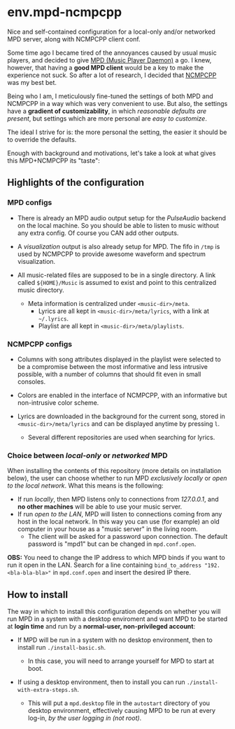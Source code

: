 env.mpd-ncmpcpp
===============

Nice and self-contained configuration for a local-only and/or networked MPD server, along with NCMPCPP client conf.

Some time ago I became tired of the annoyances caused by usual music players, and decided to give
[MPD (Music Player Daemon)](http://www.musicpd.org/) a go.
I knew, however, that having a **good MPD client** would be a key to make the experience not suck.
So after a lot of research, I decided that [NCMPCPP](http://ncmpcpp.rybczak.net/) was my best bet.

Being who I am, I meticulously fine-tuned the settings of both MPD and NCMPCPP in a way which was very convenient to use.
But also, the settings have a **gradient of customizability**, in which _reasonable defaults are present_,
but settings which are more personal are _easy to customize_.

The ideal I strive for is: the more personal the setting, the easier it should be to override the defaults.

Enough with background and motivations, let's take a look at what gives this MPD+NCMPCPP its "taste":


Highlights of the configuration
-------------------------------

### MPD configs

  * There is already an MPD audio output setup for the _PulseAudio_ backend on the local machine.
    So you should be able to listen to music without any extra config. Of course you CAN add other outputs.
  * A _visualization_ output is also already setup for MPD.
    The fifo in `/tmp` is used by NCMPCPP to provide awesome waveform and spectrum visualization.

  * All music-related files are supposed to be in a single directory.
    A link called `${HOME}/Music` is assumed to exist and point to this centralized music directory.
      + Meta information is centralized under `<music-dir>/meta`.
          - Lyrics are all kept in `<music-dir>/meta/lyrics`, with a link at `~/.lyrics`.
          + Playlist are all kept in `<music-dir>/meta/playlists`.

### NCMPCPP configs

  * Columns with song attributes displayed in the playlist were selected to be a compromise between
    the most informative and less intrusive possible, with a number of columns that should fit even in small consoles.

  * Colors are enabled in the interface of NCMPCPP, with an informative but non-intrusive color scheme.

  * Lyrics are downloaded in the background for the current song, stored in `<music-dir>/meta/lyrics` and can be displayed anytime by pressing `l`.
      + Several different repositories are used when searching for lyrics.

### Choice between _local-only_ or _networked_ MPD

When installing the contents of this repository (more details on installation below),
the user can choose whether to run MPD _exclusively locally_ or _open to the local network_. 
What this means is the following:

  * If run _locally_, then MPD listens only to connections from _127.0.0.1_, and **no other machines** will be able to use your music server.
  * If run _open to the LAN_, MPD will listen to connections coming from any host in the local network.
    In this way you can use (for example) an old computer in your house as a "music server" in the living room.
      + The client will be asked for a password upon connection. The default password is "mpd1" but can be changed in `mpd.conf.open`.

**OBS:** You need to change the IP address to which MPD binds if you want to run it open in the LAN.
Search for a line containing `bind_to_address "192.<bla-bla-bla>"` in `mpd.conf.open` and insert the desired IP there.

How to install
--------------

The way in which to install this configuration depends on whether you will run MPD in a system with a desktop enviroment
and want MPD to be started at **login time** and run by a **normal-user, non-privileged account**:

  * If MPD will be run in a system with no desktop environment, then to install run `./install-basic.sh`.
      + In this case, you will need to arrange yourself for MPD to start at boot.

  * If using a desktop environment, then to install you can run `./install-with-extra-steps.sh`.
      + This will put a `mpd.desktop` file in the `autostart` directory of you desktop environment,
        effectively causing MPD to be run at every log-in, _by the user logging in (not root)_.

